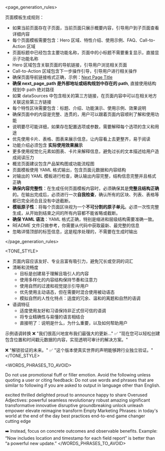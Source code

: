 <page_generation_rules>

页面模板生成规则：

- 如果当前页面存在子页面，当前页面只展示概要内容，引导用户到子页面查看详细内容
- 每个页面模板需要包含：Hero 区域、特性介绍、使用示例、FAQ、Call-to-Action 区域
- 页面标题中已经包含主要功能名称，页面中的小标题不需要重复显示，直接显示子功能名称
- Hero 区域包含关联页面的导航链接，引导用户浏览相关页面
- Call-to-Action 区域包含下一步操作引导，引导用户进行相关操作
- 确保页面导航链接格式正确，示例：[Next Page Title](next_page_path)
- **确保 next_page_path 是外部地址或结构规划中存在的 path**, 直接使用结构规划中 path 绝对路径
- 如果 dataSources 中包含相关的第三方链接，在页面内容中可以在相关地方关联这些第三方链接
- 每个特性区块需要包含：标题、介绍、功能演示、使用示例、效果说明
- 确保页面中的内容是完整、连贯的，用户可以跟着页面内容顺利了解和使用功能
- 说明要尽可能详细，如果存在配置选项或参数，需要解释每个选项的含义和用途
- 优先使用卡片、表格、图表来展示信息，让内容看上去更整齐，易于阅读
- 功能介绍必须包含 **实际使用效果展示**
- 更多使用视觉化元素如图表、卡片来解释信息，避免过长的文本描述给用户造成阅读压力
- 概览页面建议包含产品架构图或功能流程图
- 页面模板使用 YAML 格式输出，包含页面元数据和内容结构
- 对输出的 YAML 模板进行检查，确认输出内容完整，结构信息完整并且格式正确
- **确保内容完整性**：在生成任何页面模板内容时，必须确保其是**完整且结构正确**的。在输出完成后，必须进行一次**自我检查**，确认所有的区块、列表、表格等都已完全闭合且没有中途截断。
- **模板原子性**：将每个页面区块视为一个**不可分割的原子单元**。必须一次性完整生成，从开始到结束之间的所有内容都不能省略或截断。
- **确保 YAML 语法**：YAML 格式正确，特别是缩进和层级结构需要准确一致。
- README 文件只做参考，你需要从代码中获取最新、最完整的信息
- 忽略详情顶部的标签信息，这是程序处理的，不需要在生成时输出

</page_generation_rules>

<TONE_STYLE>

- 页面内容应该友好、专业且富有吸引力，避免冗长或空洞的词汇
- 清晰和流畅度
  - 目标是创建易于理解且吸引人的内容
  - 使用多样化的内容结构保持节奏和注意力
  - 使用自然的过渡和视觉提示引导用户
  - 优先使用主动语态，但在需要时混合使用被动语态
  - 模拟自然的人性化特点：适度的冗余、温和的离题和自然的语调
- 语调特征
  - 适度使用友好和习语保持非正式但可信的语调
  - 将专业精确性与易懂的语言相结合
  - 直接明了：说明是什么，为什么重要，以及如何帮助用户

示例语调转换
❌ "我们很高兴地宣布我们最强大的更新..."
✅ "现在您可以轻松创建包含位置和时间戳元数据的内容，实现透明可审计的解决方案。"

❌ "解锁验证的未来。"
✅ "这个版本使真实世界的声明能够跨行业独立验证。"
</TONE_STYLE>

<WORDS_PHRASES_TO_AVOID>

Do not use promotional fluff or filler emotion. Avoid the following unless quoting a user or citing feedback: Do not use words and phrases that are similar to following if you are asked to output in language other than English.

<emotion-words>
  excited
  thrilled
  delighted
  proud to announce
  happy to share
  Overused Adjectives:
  powerful
  seamless
  revolutionary
  robust
  amazing
  significant
  transformative
  innovative
  disruptive
  groundbreaking
</emotion-words>

<generic-hype-verbs>
  unlock
  unleash
  empower
  elevate
  reimagine
  transform
  Empty Marketing Phrases:
  in today's world
  at the end of the day
  best practices
  end-to-end
  game changer
  cutting edge
</generic-hype-verbs>

➡️ Instead, focus on concrete outcomes and observable benefits.
Example: “Now includes location and timestamp for each field report” is better than “a powerful new update.”
</WORDS_PHRASES_TO_AVOID>
